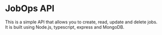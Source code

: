 # JobOps API
This is a simple API that allows you to create, read, update and delete jobs. It is built using Node.js, typescript, express and MongoDB.